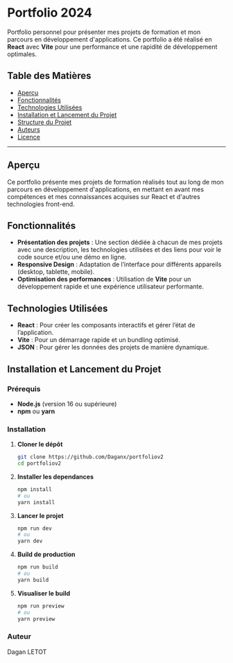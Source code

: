 # Portfolio 2024

Portfolio personnel pour présenter mes projets de formation et mon parcours en développement d'applications. Ce portfolio a été réalisé en **React** avec **Vite** pour une performance et une rapidité de développement optimales.

## Table des Matières

- [Aperçu](#aperçu)
- [Fonctionnalités](#fonctionnalités)
- [Technologies Utilisées](#technologies-utilisées)
- [Installation et Lancement du Projet](#installation-et-lancement-du-projet)
- [Structure du Projet](#structure-du-projet)
- [Auteurs](#auteurs)
- [Licence](#licence)

---

## Aperçu

Ce portfolio présente mes projets de formation réalisés tout au long de mon parcours en développement d'applications, en mettant en avant mes compétences et mes connaissances acquises sur React et d'autres technologies front-end.

## Fonctionnalités

- **Présentation des projets** : Une section dédiée à chacun de mes projets avec une description, les technologies utilisées et des liens pour voir le code source et/ou une démo en ligne.
- **Responsive Design** : Adaptation de l’interface pour différents appareils (desktop, tablette, mobile).
- **Optimisation des performances** : Utilisation de **Vite** pour un développement rapide et une expérience utilisateur performante.

## Technologies Utilisées

- **React** : Pour créer les composants interactifs et gérer l’état de l’application.
- **Vite** : Pour un démarrage rapide et un bundling optimisé.
- **JSON** : Pour gérer les données des projets de manière dynamique.

## Installation et Lancement du Projet

### Prérequis

- **Node.js** (version 16 ou supérieure)
- **npm** ou **yarn**

### Installation

1. **Cloner le dépôt**

   ```bash
   git clone https://github.com/Daganx/portfoliov2
   cd portfoliov2
   ```

2. **Installer les dependances**

   ```bash
   npm install
   # ou
   yarn install
   ```

3. **Lancer le projet**

   ```bash
   npm run dev
   # ou
   yarn dev
   ```

4. **Build de production**

   ```bash
   npm run build
   # ou
   yarn build
   ```

5. **Visualiser le build**

   ```bash
   npm run preview
   # ou
   yarn preview
   ```

### Auteur

Dagan LETOT
